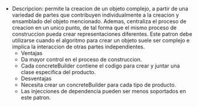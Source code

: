 * Descripcion: permite la creacion de un objeto complejo, a partir de una variedad de partes que contribuyen individualmente 
a la creacion y ensamblado del objeto mencionado. Ademas, centraliza el proceso de creacion en un unico punto, de tal forma 
que el mismo proceso de construccion pueda crear representaciones diferentes.
  Este patron debe utilizarse cuando el algoritmo para crear un objeto suele ser complejo e implica la interaccion de otras
  partes independientes.
  * Ventajas
  * Da mayor control en el proceso de construccion.
  * Cada concreteBuilder contiene el codigo para crear y juntar una clase especifica del producto.
  * Desventajas
  * Necesita crear un concreteBuilder para cada tipo de producto.
  * Las injecciones de dependencia pueden ser menos soportados en este patron.
  
